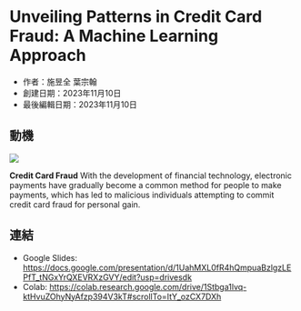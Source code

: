 # Unveiling Patterns in Credit Card Fraud: A Machine Learning Approach

- 作者：施昱全 葉宗翰
- 創建日期：2023年11月10日  
- 最後編輯日期：2023年11月10日  

## 動機
![](https://imgur.com/gallery/QY9XtIc)

**Credit Card Fraud** With the development of financial technology, electronic payments have gradually become a common method for people to make payments, which has led to malicious individuals attempting to commit credit card fraud for personal gain.

## 連結
* Google Slides: https://docs.google.com/presentation/d/1UahMXL0fR4hQmpuaBzlgzLEPfT_tNGxYrQXEVRXzGVY/edit?usp=drivesdk
* Colab: https://colab.research.google.com/drive/1Stbga1lvq-ktHvuZOhyNyAfzp394V3kT#scrollTo=ItY_ozCX7DXh

